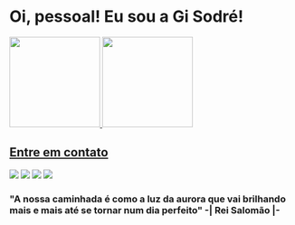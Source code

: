 # Oi, pessoal! Eu sou a Gi Sodré! 
 <div>
  <a href="https://github.com/leka-sda">
  <img height="160em" src="https://github-readme-stats.vercel.app/api?username=leka-sda&show_icons=true&theme=dracula&include_all_commits=true&count_private=true"/>
  <img height="160em" src="https://github-readme-stats.vercel.app/api/top-langs/?username=leka-sda&layout=compact&langs_count=16&theme=dracula"/>
</div>
 
  ## Entre em contato
 
<div> 
 
<a href="https://www.linkedin.com/in/giselesodre" target="_blank"><img src="https://img.shields.io/badge/-LinkedIn-%230077B5?style=for-the-badge&logo=linkedin&logoColor=white" target="_blank"></a> 
<a href = "mailto:gisodre.sda@gmail.com"><img src="https://img.shields.io/badge/-Gmail-%23333?style=for-the-badge&logo=gmail&logoColor=white" target="_blank"></a>
<a href="https://instagram.com/gisodre.sda" target="_blank"><img src="https://img.shields.io/badge/-Instagram-%23E4405F?style=for-the-badge&logo=instagram&logoColor=white" target="_blank"></a> 
<a href="https://api.whatsapp.com/send/?phone=5561998839644&text&app_absent=0" ><img src="https://img.shields.io/badge/-Whatsapp-%128C7E?style=for-the-badge&logo=whatsapp&logoColor=white" target="_blank"></a>

### "A nossa caminhada é como a luz da aurora que vai brilhando mais e mais até se tornar num dia perfeito" -| Rei Salomão |-
 
</div>
